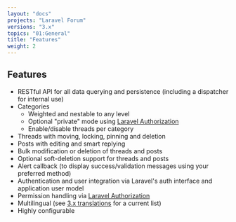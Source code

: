 ```yaml
---
layout: "docs"
projects: "Laravel Forum"
versions: "3.x"
topics: "01:General"
title: "Features"
weight: 2
---
```


## Features

* RESTful API for all data querying and persistence (including a dispatcher for internal use)
* Categories
  * Weighted and nestable to any level
  * Optional "private" mode using [Laravel Authorization](http://laravel.com/docs/5.1/authorization)
  * Enable/disable threads per category
* Threads with moving, locking, pinning and deletion
* Posts with editing and smart replying
* Bulk modification or deletion of threads and posts
* Optional soft-deletion support for threads and posts
* Alert callback (to display success/validation messages using your preferred method)
* Authentication and user integration via Laravel's auth interface and application user model
* Permission handling via [Laravel Authorization](http://laravel.com/docs/5.1/authorization)
* Multilingual (see [3.x translations](https://github.com/Riari/laravel-forum/tree/docs/laravel-forum/3.x/translations) for a current list)
* Highly configurable
